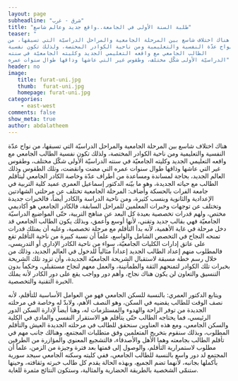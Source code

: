 ```yaml
---
layout: page
subheadline: "شرق - غرب"
title: "طلبة السنة الأولى في الجامعة..واقع جديد وعالم شاسع"
teaser: "
هناك اختلاف شاسع بين المرحلة الجامعية والمراحل الدراسيّة التي تسبقها، من
نواح عدّة النفسية والتعليمية ومن ناحية الكوادر المختصة، ولذلك تكون نفسية
الطالب الجامعي مع واقعه التعليمي الجديد وكليته الجامعيّة في سنته
الدراسيّة الأولى شكّل مختلف، وطقوس غير التي عاشها وذاقها طوال سنوات عمره"
header: no
image:
   title: furat-uni.jpg
   thumb:  furat-uni.jpg
   homepage: furat-uni.jpg
categories:
    - east-west
comments: false
show_meta: true
author: abdalatheem
---
```






هناك اختلاف شاسع بين المرحلة الجامعية والمراحل الدراسيّة التي تسبقها، من
نواح عدّة النفسية والتعليمية ومن ناحية الكوادر المختصة، ولذلك تكون نفسية
الطالب الجامعي مع واقعه التعليمي الجديد وكليته الجامعيّة في سنته
الدراسيّة الأولى شكّل مختلف، وطقوس غير التي عاشها وذاقها طوال سنوات عمره
التي مضت وانقضت، وتلك الطقوس وذلك العالم الجديد، بحاجة لمساندة ومساعدة
من أطراف عدّة وخاصة الكادر الجامعي ليتأقلم الطالب مع حياته الجديدة، وهو
ما بيّنه الدكتور إسماعيل العمري عميد كلية التربية في جامعة الفرات
بالحسكة وأضاف: المرحلة الجامعية تختلف عن مرحلتي الشهادتين الإعدادية
والثانوية وبنسب كثيرة، ومن ناحية الدراسة والكادر أيضاً، فالخبرات جديدة
وتختلف عن توجهات وخبرات المعلمين للمراحل السابقة، فالكادر الجامعي هو
أكاديمي مختص، ولهم قدرات تخصصية بعيدة كل البعد عن مناهج التربية، حتّى
المواضيع الدراسيّة الجامعيّة فهي بقالب جديد وتقني، لأنها أوسع وأعمق،
وبذلك يكون الطالب الجامعي قد دخل مرحلة في غاية الأهمية، لأنه بدأ التأقلم
مع مرحلة تخصصية، وعليه أن يمتلك قدرات تمنحه النجاح في التخصص الشامل
والواسع، علماً أن نسبة كبيرة من ناحية التأقلم تقع على عاتق إدارات
الكليات الجامعيّة، سواء من ناحية الكادر الإداري أو التدريسي، فالمطلوب
منهم إعداد الطالب الجديد إعداداً مثالياً للدخول في العالم الجديد، وذلك
من خلال رسم خطة مسبقة لاستقبال الشريحة الجامعيّة الجديدة، وأن تزود تلك
الشريحة بخبرات تلك الكوادر لتمنحهم الثقة والطمأنينة، والعمل معهم لنجاح
مستقبلي، وحكماً بدون التنسيق والتعاون لن يكون هناك نجاح، وأهم دور وواجب
يقع على دور الكادر لأنه يملك الخبرة التقنية والتخصصية.

ويتابع الدكتور العمري: بالنسبة للسكن الجامعي فهو من العوامل الأساسية
للتأقلم، لأنه نصف الوقت للطالب يقضيه في السكن، وهو النصف الأهم، ولابدّ
له وخاصة في مرحلته الجديدة من توفر الراحة والهدوء والمستلزمات له، وهنا
أيضاً لإدارة السكن الدور الرئيسي، فما يحتاجه الطالب حتّى يتأقلم هو
الاستقرار النفسي والمادي في الكلية والسكن الجامعي، ومع هذه العناوين
سنحقق للطالب في مرحلته الجديدة العيش والتأقلم المطلوب، وبذلك سنقوم
بتخريج المتعلمين وفق متطلبات المجتمع، وهنالك جانب مهم في تأقلم الطالب
بجامعته وهما الأهل والأصدقاء، فالتشجيع المعنوي والمؤازرة من الطرفين
مطلوب لاستمرارية التأقلم، والوصول إلى قمتها بعد فترة وجيزة من الزمن،
علماً أن المجتمع لد دور واسع بالنسبة للطالب الجامعي، ففي كليته وسكنه
الجامعي سيجد سورية بأكملها بجانبه، لأنهما تضم الجميع، وبهذه الحالة يقدم
كل طالب خبرته وثقافته، وحينها ستنمّى الشخصية بالطريقة الحضارية
والمثالية، وستكون النتائج مثمرة للغاية.

